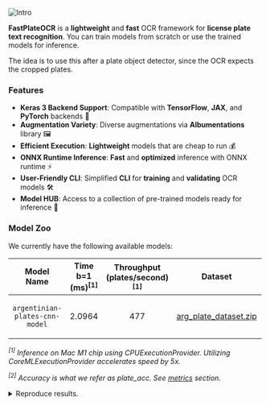 ![Intro](https://raw.githubusercontent.com/ankandrew/fast-plate-ocr/4a7dd34c9803caada0dc50a33b59487b63dd4754/extra/demo.gif)

**FastPlateOCR** is a **lightweight** and **fast** OCR framework for **license plate text recognition**. You can train
models from scratch or use the trained models for inference.

The idea is to use this after a plate object detector, since the OCR expects the cropped plates.

### Features

- **Keras 3 Backend Support**: Compatible with **TensorFlow**, **JAX**, and **PyTorch** backends 🧠
- **Augmentation Variety**: Diverse augmentations via **Albumentations** library 🖼️
- **Efficient Execution**: **Lightweight** models that are cheap to run 💰
- **ONNX Runtime Inference**: **Fast** and **optimized** inference with ONNX runtime ⚡
- **User-Friendly CLI**: Simplified **CLI** for **training** and **validating** OCR models 🛠️
- **Model HUB**: Access to a collection of pre-trained models ready for inference 🌟

### Model Zoo

We currently have the following available models:

|           Model Name           | Time b=1<br/> (ms)<sup>[1]</sup> | Throughput <br/> (plates/second)<sup>[1]</sup> |                                                      Dataset                                                      | Accuracy<sup>[2]</sup> |              Dataset              |
|:------------------------------:|:--------------------------------:|:----------------------------------------------:|:-----------------------------------------------------------------------------------------------------------------:|:----------------------:|:---------------------------------:|
| `argentinian-plates-cnn-model` |              2.0964              |                      477                       | [arg_plate_dataset.zip](https://github.com/ankandrew/fast-plate-ocr/releases/download/v1.0/arg_plate_dataset.zip) |         94.05%         | Non-synthetic, plates up to 2020. |

_<sup>[1]</sup> Inference on Mac M1 chip using CPUExecutionProvider. Utilizing CoreMLExecutionProvider accelerates speed
by 5x._

_<sup>[2]</sup> Accuracy is what we refer as plate_acc. See [metrics](architecture.md#model-metrics) section._

<details>
  <summary>Reproduce results.</summary>

Calculate Inference Time:

  ```shell
  pip install fast_plate_ocr  # CPU
  # or
  pip install fast_plate_ocr[inference_gpu]  # GPU
  ```

  ```python
  from fast_plate_ocr import ONNXPlateRecognizer

  m = ONNXPlateRecognizer("argentinian-plates-cnn-model")
  m.benchmark()
  ```

Calculate Model accuracy:

  ```shell
  pip install fast-plate-ocr[train]
  curl -LO https://github.com/ankandrew/fast-plate-ocr/releases/download/v1.0/arg_cnn_ocr_config.yaml
  curl -LO https://github.com/ankandrew/fast-plate-ocr/releases/download/v1.0/arg_cnn_ocr.keras
  curl -LO https://github.com/ankandrew/fast-plate-ocr/releases/download/v1.0/arg_plate_benchmark.zip
  unzip arg_plate_benchmark.zip
  fast_plate_ocr valid \
      -m arg_cnn_ocr.keras \
      --config-file arg_cnn_ocr_config.yaml \
      --annotations benchmark/annotations.csv
  ```

</details>
